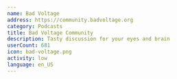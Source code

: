 ```yaml
---
name: Bad Voltage
address: https://community.badvoltage.org
category: Podcasts
title: Bad Voltage Community
description: Tasty discussion for your eyes and brain
userCount: 681
icon: bad-voltage.png
activity: low
language: en_US
---
```

